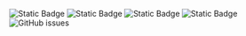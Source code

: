 ![Static Badge](https://img.shields.io/badge/blacklists-60-000000) ![Static Badge](https://img.shields.io/badge/blacklisted-2774275-cc0000) ![Static Badge](https://img.shields.io/badge/whitelisted-2245-00CC00) ![Static Badge](https://img.shields.io/badge/streaming_blacklist-28107-000000) ![GitHub issues](https://img.shields.io/github/issues/fabriziosalmi/blacklists)
